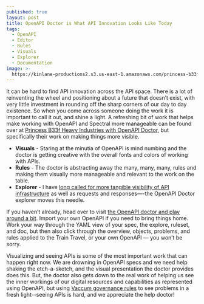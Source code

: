 ```yaml
---
published: true
layout: post
title: OpenAPI Doctor is What API Innovation Looks Like Today
tags:
  - OpenAPI
  - Editor
  - Rules
  - Visuals
  - Explorer
  - Documentation
image: >-
  https://kinlane-productions2.s3.us-east-1.amazonaws.com/princess-b33f-heavy-industries/openapi-doctor-explorer.png
---
```

It can be hard to find API innovation across the API space. There is a lot of reinventing the wheel and positioning about a future that doesn’t exist, with very little investment in rounding off the sharp corners of our day to day existence. So when you come across someone doing the work it is important to call it out, and shine a light. A refreshing bit of work that helps make working with OpenAPI and Spectral more manageable can be found over at [Princess B33f Heavy Industries with OpenAPI Doctor](https://bit.ly/3UTwuOF), but specifically their work on making things more visible.

- **Visuals** - Staring at the minutia of OpenAPI is mind numbing and the doctor is getting creative with the overall fonts and colors of working with APIs.
- **Rules** - The doctor is abstracting away the many, many, many, rules and making them visually more manageable and relevant to the work on the table.
- **Explorer** - I have [long called for more tangible visibility of API infrastructure](https://apievangelist.com/2018/03/14/a-visual-view-of-api-responses-within-our-documentation/) as well as requests and responses—-the OpenAPI Doctor explorer moves this needle.

If you haven’t already, head over to visit [the OpenAPI doctor and play around a bit](https://bit.ly/3UTwuOF). Import your own OpenAPI if you need to bring things home. Work your way through the YAML view of your spec, the explore, ruleset, and doc, but then also click through the overview, objects, problems, and rules applied to the Train Travel, or your own OpenAPI — you won’t be sorry.

Visualizing and seeing APIs is some of the most important work that can happen right now. We are drowning in OpenAPI specs and we need help shaking the etch-a-sketch, and the visual presentation the doctor provides does this. But, the doctor also gets down to the real work of helping us see the inner workings of our digital resources and capabilities as represented using OpenAPI, but using [Vaccum governance rules](https://quobix.com/vacuum/api/getting-started/) to see problems in a fresh light--seeing APIs is hard, and we appreciate the help doctor!

